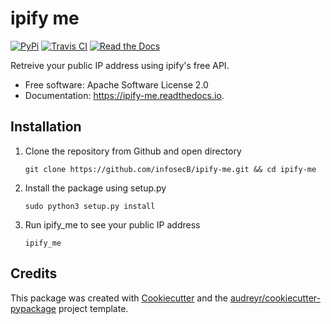 # ipify me

[![PyPi](https://img.shields.io/pypi/v/ipify_me.svg)](https://pypi.python.org/pypi/ipify_me)
[![Travis CI](https://img.shields.io/travis/infosecb/ipify_me.svg)](https://travis-ci.com/infosecb/ipify_me)
[![Read the Docs](https://readthedocs.org/projects/ipify-me/badge/?version=latest)](https://ipify-me.readthedocs.io/en/latest/?badge=latest)

Retreive your public IP address using ipify's free API.

* Free software: Apache Software License 2.0
* Documentation: https://ipify-me.readthedocs.io.

## Installation

1. Clone the repository from Github and open directory
    ```
    git clone https://github.com/infosecB/ipify-me.git && cd ipify-me
    ```
2. Install the package using setup.py
    ```
    sudo python3 setup.py install
    ```
3. Run ipify_me to see your public IP address
    ```
    ipify_me
    ```

## Credits

This package was created with [Cookiecutter](https://github.com/audreyr/cookiecutter) and the [audreyr/cookiecutter-pypackage](https://github.com/audreyr/cookiecutter-pypackage) project template.
